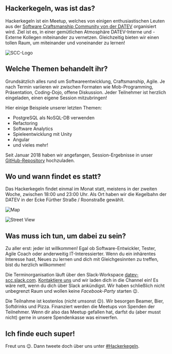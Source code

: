## Hackerkegeln, was ist das?

Hackerkegeln ist ein Meetup, welches von einigen enthusiastischen Leuten aus der 
[Software Craftsmanship Community von der DATEV](http://www.datev.de/scc) organisiert wird. 
Ziel ist es, in einer gemütlichen Atmosphäre DATEV-Interne und -Externe Kollegen miteinander zu vernetzen. 
Gleichzeitig bieten wir einen tollen Raum, um miteinander und voneinander zu lernen!

![SCC-Logo](images/DATEV_SCC.jpg)

## Welche Themen behandelt ihr?

Grundsätzlich alles rund um Softwareentwicklung, Craftsmanship, Agile. Je nach Termin 
variieren wir zwischen Formaten wie Mob-Programming, Präsentation, Coding-Dojo, offene Diskussion.
Jeder Teilnehmer ist herzlich eingeladen, einen eigene Session mitzubringen!

Hier einige Beispiele unserer letzten Themen:

* PostgreSQL als NoSQL-DB verwenden
* Refactoring
* Software Analytics
* Spieleentwicklung mit Unity
* Angular
* und vieles mehr!

Seit Januar 2018 haben wir angefangen, Session-Ergebnisse 
in unser [GitHub-Repository](https://github.com/Hackerkegeln) hochzuladen.

## Wo und wann findet es statt?

Das Hackerkegeln findet einmal im Monat statt, meistens in der zweiten Woche, zwischen 18:00 und 23:00 Uhr. 
Als Ort haben wir die Kegelbahn der DATEV in der Ecke Fürther Straße / Roonstraße gewählt.

![Map](images/Hackerkegeln-Location.png)

![Street View](images/StreetView.png)

## Was muss ich tun, um dabei zu sein?

Zu aller erst: jeder ist willkommen! Egal ob Software-Entwickler, Tester, Agile Coach
oder anderweitig IT-Interessierter. Wenn du ein inhärentes Interesse hast, Neues zu lernen und dich mit 
Gleichgesinnten zu treffen, bist du herzlich willkommen!

Die Terminorganisation läuft über den Slack-Workspace 
[datev-scc.slack.com](http://datev-scc.slack.com). [Kontaktiere uns](mailto:info@hackerkegeln.de) und wir laden dich in die Channel ein!
Es wäre nett, wenn du dich über Slack ankündigst. Wir haben schließlich nicht unbegrenzt Raum
und wollen keine *Facebook-Party* starten 😉.

Die Teilnahme ist kostenlos (nicht umsonst 😉). Wir besorgen Beamer, Bier, Softdrinks und Pizza. 
Finanziert werden die Meetups von Spenden der Teilnehmer. Wenn dir also das Meetup gefallen hat,
darfst du (aber musst nicht) gerne in unsere Spendenkasse was einwerfen.

## Ich finde euch super!

Freut uns 😉. Dann tweete doch über uns unter [#Hackerkegeln](https://twitter.com/hashtag/Hackerkegeln?src=hash).
